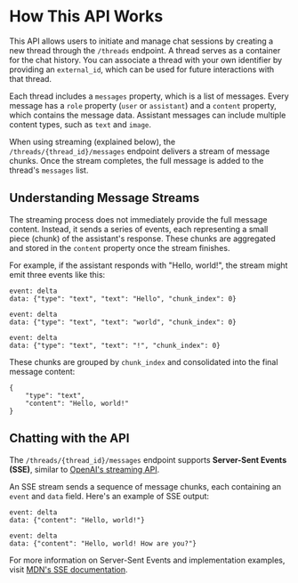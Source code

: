 # How This API Works

This API allows users to initiate and manage chat sessions by creating a new thread through the `/threads` endpoint. A thread serves as a container for the chat history. You can associate a thread with your own identifier by providing an `external_id`, which can be used for future interactions with that thread.

Each thread includes a `messages` property, which is a list of messages. Every message has a `role` property (`user` or `assistant`) and a `content` property, which contains the message data. Assistant messages can include multiple content types, such as `text` and `image`.

When using streaming (explained below), the `/threads/{thread_id}/messages` endpoint delivers a stream of message chunks. Once the stream completes, the full message is added to the thread's `messages` list.

## Understanding Message Streams
The streaming process does not immediately provide the full message content. Instead, it sends a series of events, each representing a small piece (chunk) of the assistant's response. These chunks are aggregated and stored in the `content` property once the stream finishes.

For example, if the assistant responds with "Hello, world!", the stream might emit three events like this:

```
event: delta
data: {"type": "text", "text": "Hello", "chunk_index": 0}

event: delta
data: {"type": "text", "text": "world", "chunk_index": 0}

event: delta
data: {"type": "text", "text": "!", "chunk_index": 0}
```

These chunks are grouped by `chunk_index` and consolidated into the final message content:

```
{
    "type": "text",
    "content": "Hello, world!"
}
```

## Chatting with the API

The `/threads/{thread_id}/messages` endpoint supports **Server-Sent Events (SSE)**, similar to [OpenAI's streaming API](https://platform.openai.com/docs/api-reference/streaming).

An SSE stream sends a sequence of message chunks, each containing an `event` and `data` field. Here's an example of SSE output:

```
event: delta
data: {"content": "Hello, world!"}

event: delta
data: {"content": "Hello, world! How are you?"}
```

For more information on Server-Sent Events and implementation examples, visit [MDN's SSE documentation](https://developer.mozilla.org/en-US/docs/Web/API/Server-sent_events/Using_server-sent_events#examples).